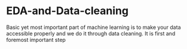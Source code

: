 # EDA-and-Data-cleaning
Basic yet most important part of machine learning is to make your data accessible properly and we do it through data cleaning. It is first and foremost important step

